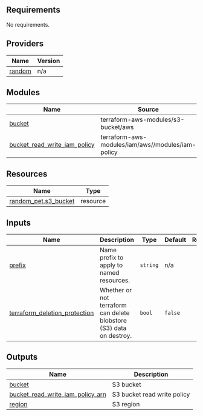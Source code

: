 <!-- BEGIN_TF_DOCS -->
## Requirements

No requirements.

## Providers

| Name | Version |
|------|---------|
| <a name="provider_random"></a> [random](#provider\_random) | n/a |

## Modules

| Name | Source | Version |
|------|--------|---------|
| <a name="module_bucket"></a> [bucket](#module\_bucket) | terraform-aws-modules/s3-bucket/aws | n/a |
| <a name="module_bucket_read_write_iam_policy"></a> [bucket\_read\_write\_iam\_policy](#module\_bucket\_read\_write\_iam\_policy) | terraform-aws-modules/iam/aws//modules/iam-policy | n/a |

## Resources

| Name | Type |
|------|------|
| [random_pet.s3_bucket](https://registry.terraform.io/providers/hashicorp/random/latest/docs/resources/pet) | resource |

## Inputs

| Name | Description | Type | Default | Required |
|------|-------------|------|---------|:--------:|
| <a name="input_prefix"></a> [prefix](#input\_prefix) | Name prefix to apply to named resources. | `string` | n/a | yes |
| <a name="input_terraform_deletion_protection"></a> [terraform\_deletion\_protection](#input\_terraform\_deletion\_protection) | Whether or not terraform can delete blobstore (S3) data on destroy. | `bool` | `false` | no |

## Outputs

| Name | Description |
|------|-------------|
| <a name="output_bucket"></a> [bucket](#output\_bucket) | S3 bucket |
| <a name="output_bucket_read_write_iam_policy_arn"></a> [bucket\_read\_write\_iam\_policy\_arn](#output\_bucket\_read\_write\_iam\_policy\_arn) | S3 bucket read write policy |
| <a name="output_region"></a> [region](#output\_region) | S3 region |
<!-- END_TF_DOCS -->